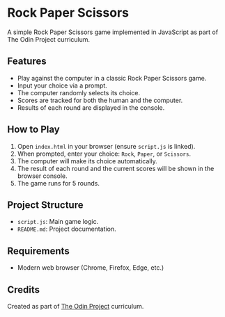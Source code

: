 # Rock Paper Scissors

A simple Rock Paper Scissors game implemented in JavaScript as part of The Odin Project curriculum.

## Features

- Play against the computer in a classic Rock Paper Scissors game.
- Input your choice via a prompt.
- The computer randomly selects its choice.
- Scores are tracked for both the human and the computer.
- Results of each round are displayed in the console.

## How to Play

1. Open `index.html` in your browser (ensure `script.js` is linked).
2. When prompted, enter your choice: `Rock`, `Paper`, or `Scissors`.
3. The computer will make its choice automatically.
4. The result of each round and the current scores will be shown in the browser console.
5. The game runs for 5 rounds.

## Project Structure

- `script.js`: Main game logic.
- `README.md`: Project documentation.

## Requirements

- Modern web browser (Chrome, Firefox, Edge, etc.)

## Credits

Created as part of [The Odin Project](https://www.theodinproject.com/) curriculum.
